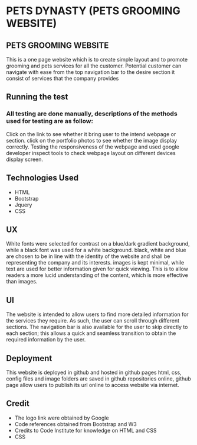 # PETS DYNASTY (PETS GROOMING WEBSITE)

<h2>PETS GROOMING WEBSITE</h2>

This is a one page website which is to create simple layout and to promote grooming and pets services for all the customer. Potential customer can navigate with ease from the top navigation bar to the desire section it consist of services that the company provides


<h2>Running the test</h2>

<h3>All testing are done manually, descriptions of the methods used for testing are as follow:</h3>

Click on the link to see whether it bring user to the intend webpage or section.
click on the portfolio photos to see whether the image display correctly.
Testing the responsiveness of the webpage and used google developer inspect tools to check webpage layout on different devices display screen. 

<h2>Technologies Used</h2>
<ul>
<li>HTML</li>
<li>Bootstrap</li>
<li>Jquery</li>
<li>CSS</li>
</ul>

<h2>UX</h2>

White fonts were selected for contrast on a blue/dark gradient background, while a black font was used for a white background. black, white and blue are chosen to be in line with the identity of the website and shall be representing the company and its interests.
images is kept minimal, while text are used for better information given for quick viewing. This is to allow readers a more lucid understanding of the content, which is more effective than images.

<h2>UI</h2>

The website is intended to allow users to find more detailed information for the services they require. As such, the user can scroll through different sections.
The navigation bar is also available for the user to skip directly to each section; this allows a quick and seamless transition to obtain the required information by the user.

<h2>Deployment</h2>
This website is deployed in github and hosted in github pages html, css, config files and image folders are saved in github repositories online, github page allow users to publish its url online to access website via internet.


<h2>Credit</h2>
<ul>
<li>The logo link were obtained by Google</li>
<li>Code references obtained from Bootstrap and W3</li>
<li>Credits to Code Institute for knowledge on HTML and CSS</li>
<li>CSS</li>
</ul>

